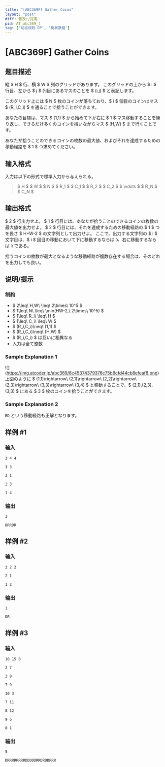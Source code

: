 ```yaml
---
title: "[ABC369F] Gather Coins"
layout: "post"
diff: 普及+/提高
pid: AT_abc369_f
tag: ['动态规划 DP', '树状数组']
---
```


# [ABC369F] Gather Coins

## 题目描述

[problemUrl]: https://atcoder.jp/contests/abc369/tasks/abc369_f

縦 $ H $ 行、横 $ W $ 列のグリッドがあります。 このグリッドの上から $ i $ 行目、左から $ j $ 列目にあるマスのことを $ (i,j) $ と表記します。

このグリッド上には $ N $ 枚のコインが落ちており、$ i $ 個目のコインはマス $ (R_i,C_i) $ を通ることで拾うことができます。

あなたの目標は、マス $ (1,1) $ から始めて下か右に $ 1 $ マス移動することを繰り返し、できるだけ多くのコインを拾いながらマス $ (H,W) $ まで行くことです。

あなたが拾うことのできるコインの枚数の最大値、およびそれを達成するための移動経路を $ 1 $ つ求めてください。

## 输入格式

入力は以下の形式で標準入力から与えられる。

> $ H $ $ W $ $ N $ $ R_1 $ $ C_1 $ $ R_2 $ $ C_2 $ $ \vdots $ $ R_N $ $ C_N $

## 输出格式

$ 2 $ 行出力せよ。 $ 1 $ 行目には、あなたが拾うことのできるコインの枚数の最大値を出力せよ。 $ 2 $ 行目には、それを達成するための移動経路の $ 1 $ つを長さ $ H+W-2 $ の文字列として出力せよ。 ここで、出力する文字列の $ i $ 文字目は、$ i $ 回目の移動において下に移動するならば `D`、右に移動するならば `R` である。

拾うコインの枚数が最大となるような移動経路が複数存在する場合は、そのどれを出力しても良い。

## 说明/提示

### 制約

- $ 2\leq\ H,W\ \leq\ 2\times\ 10^5 $
- $ 1\leq\ N\ \leq\ \min(HW-2,\ 2\times\ 10^5) $
- $ 1\leq\ R_i\ \leq\ H $
- $ 1\leq\ C_i\ \leq\ W $
- $ (R_i,C_i)\neq\ (1,1) $
- $ (R_i,C_i)\neq\ (H,W) $
- $ (R_i,C_i) $ は互いに相異なる
- 入力は全て整数
 
### Sample Explanation 1

!\[\](https://img.atcoder.jp/abc369/8c45374379376c75b6cfd44cb8efeaf8.png) 上図のように $ (1,1)\rightarrow\ (2,1)\rightarrow\ (2,2)\rightarrow\ (2,3)\rightarrow\ (3,3)\rightarrow\ (3,4) $ と移動することで、$ (2,1),(2,3),(3,3) $ にある $ 3 $ 枚のコインを拾うことができます。

### Sample Explanation 2

`RD` という移動経路も正解となります。

## 样例 #1

### 输入

```
3 4 4
3 3
2 1
2 3
1 4
```

### 输出

```
3
DRRDR
```

## 样例 #2

### 输入

```
2 2 2
2 1
1 2
```

### 输出

```
1
DR
```

## 样例 #3

### 输入

```
10 15 8
2 7
2 9
7 9
10 3
7 11
8 12
9 6
8 1
```

### 输出

```
5
DRRRRRRRRDDDDDRRDRDDRRR
```

